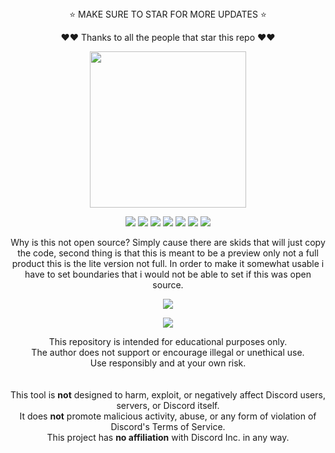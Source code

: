 <div align="center">
⭐ MAKE SURE TO STAR FOR MORE UPDATES ⭐ 
  
❤️❤️ Thanks to all the people that star this repo ❤️❤️
</div>

<p align="center">
  <img src="https://i.imgur.com/ytj2i7l.png" width="250" height="250">
</p>

<p align="center">
  <img src="https://img.shields.io/github/stars/R3CI/G4Spam?style=flat-square&color=5005ff">
  <img src="https://img.shields.io/github/license/R3CI/G4Spam?style=flat-square&color=5005ff">
  <img src="https://img.shields.io/github/issues/R3CI/G4Spam?style=flat-square&color=5005ff">
  <img src="https://img.shields.io/github/languages/top/R3CI/G4Spam?style=flat-square&color=5005ff">
  <img src="https://img.shields.io/github/repo-size/R3CI/G4Spam?style=flat-square&color=5005ff">
  <img src="https://img.shields.io/github/last-commit/R3CI/G4Spam?style=flat-square&color=5005ff">
  <img src="https://img.shields.io/github/commit-activity/m/R3CI/G4Spam?style=flat-square&color=5005ff">
  <!-- <img src="https://img.shields.io/badge/CLICKME-90EE90?style=flat-square&logo=Youtube&label=Tutorial&cacheSeconds=5&link=https%3A%2F%2Fwww.youtube.com%2Fwatch%3Fv%3DJEpa3RBnn_I"> -->
</p>

<div align="center">

Why is this not open source? Simply cause there are skids that will just copy the code, second thing is that this is meant to be a preview only not a full product this is the lite version not full. In order to make it somewhat usable i have to set boundaries that i would not be able to set if this was open source.

</div>
  
<p align="center">
  <img src="https://i.imgur.com/gX00hf7.png">
</p>

<p align="center">
  <img src="https://api.star-history.com/svg?repos=R3CI/G4Spam&type=Date&theme=dark">
</p>

<div align="center">

This repository is intended for educational purposes only.  
The author does not support or encourage illegal or unethical use.  
Use responsibly and at your own risk.  
<br><br>
This tool is **not** designed to harm, exploit, or negatively affect Discord users, servers, or Discord itself.  
It does **not** promote malicious activity, abuse, or any form of violation of Discord's Terms of Service.  
This project has **no affiliation** with Discord Inc. in any way.

</div>
